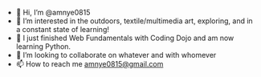 - 👋 Hi, I’m @amnye0815
- 👀 I’m interested in the outdoors, textile/multimedia art, exploring, and in a constant state of learning!
- 🌱 I just finished Web Fundamentals with Coding Dojo and am now learning Python.
- 💞️ I’m looking to collaborate on whatever and with whomever 
- 📫 How to reach me amnye0815@gmail.com

<!---
amnye0815/amnye0815 is a ✨ special ✨ repository because its `README.md` (this file) appears on your GitHub profile.
You can click the Preview link to take a look at your changes.
--->
